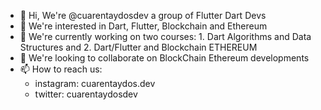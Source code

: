 - 👋 Hi, We're @cuarentaydosdev a group of Flutter Dart Devs
- 👀 We're interested in Dart, Flutter, Blockchain and Ethereum
- 🌱 We're currently working on two courses: 1. Dart Algorithms and Data Structures and 2. Dart/Flutter and Blockchain ETHEREUM
- 💞️ We're looking to collaborate on BlockChain Ethereum developments 
- 📫 How to reach us: 
  - instagram: cuarentaydos.dev 
  - twitter: cuarentaydosdev

<!---
cuarentaydosdev/cuarentaydosdev is a ✨ special ✨ repository because its `README.md` (this file) appears on your GitHub profile.
You can click the Preview link to take a look at your changes.
--->
